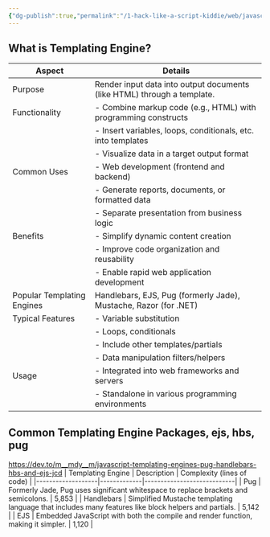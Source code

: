 ```yaml
---
{"dg-publish":true,"permalink":"/1-hack-like-a-script-kiddie/web/javascript/templating-engine/","noteIcon":"","created":"2025-04-15T14:11:19.606-04:00"}
---
```




















## What is Templating Engine?
| Aspect                     | Details                                                                 |
| -------------------------- | ----------------------------------------------------------------------- |
| Purpose                    | Render input data into output documents (like HTML) through a template. |
| Functionality              | - Combine markup code (e.g., HTML) with programming constructs          |
|                            | - Insert variables, loops, conditionals, etc. into templates            |
|                            | - Visualize data in a target output format                              |
| Common Uses                | - Web development (frontend and backend)                                |
|                            | - Generate reports, documents, or formatted data                        |
|                            | - Separate presentation from business logic                             |
| Benefits                   | - Simplify dynamic content creation                                     |
|                            | - Improve code organization and reusability                             |
|                            | - Enable rapid web application development                              |
| Popular Templating Engines | Handlebars, EJS, Pug (formerly Jade), Mustache, Razor (for .NET)        |
| Typical Features           | - Variable substitution                                                 |
|                            | - Loops, conditionals                                                   |
|                            | - Include other templates/partials                                      |
|                            | - Data manipulation filters/helpers                                     |
| Usage                      | - Integrated into web frameworks and servers                            |
|                            | - Standalone in various programming environments                        |


## Common Templating Engine Packages,  ejs, hbs, pug
https://dev.to/m__mdy__m/javascript-templating-engines-pug-handlebars-hbs-and-ejs-jcd
| Templating Engine | Description | Complexity (lines of code) |
|-------------------|-------------|----------------------------|
| Pug               | Formerly Jade, Pug uses significant whitespace to replace brackets and semicolons. | 5,853 |
| Handlebars        | Simplified Mustache templating language that includes many features like block helpers and partials. | 5,142 |
| EJS               | Embedded JavaScript with both the compile and render function, making it simpler. | 1,120 |

